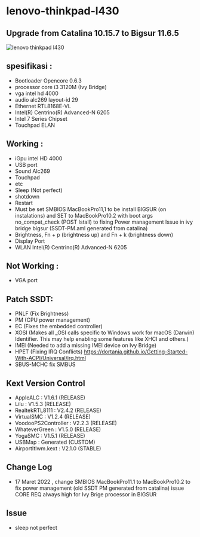# lenovo-thinkpad-l430 
## Upgrade from Catalina 10.15.7 to Bigsur 11.6.5
![lenovo thinkpad l430](https://res.cloudinary.com/dk0053zbe/image/upload/v1643354951/bigsur_rf2s10.png)

## spesifikasi :
- Bootloader Opencore 0.6.3
- processor core i3 3120M (Ivy Bridge)
- vga intel hd 4000
- audio alc269 layout-id 29
- Ethernet RTL8168E-VL
- Intel(R) Centrino(R) Advanced-N 6205
- Intel 7 Series Chipset
- Touchpad ELAN

## Working :
- iGpu intel HD 4000
- USB port
- Sound Alc269
- Touchpad
- etc
- Sleep (Not perfect)
- shotdown
- Restart
- Must be set SMBIOS MacBookPro11,1 to be install BIGSUR (on instalations) and SET to MacBookPro10.2 with boot args no_compat_check (POST Istall) to fixing Power management Issue in ivy bridge bigsur (SSDT-PM.aml generated from catalina)
- Brightness, Fn + p (brightness up) and Fn + k (brightness down)
- Display Port
- WLAN Intel(R) Centrino(R) Advanced-N 6205
## Not Working :
- VGA port

## Patch SSDT:
- PNLF (Fix Brightness)
- PM (CPU power management)
- EC (Fixes the embedded controller)
- XOSI (Makes all _OSI calls specific to Windows work for macOS (Darwin) Identifier. This may help enabling some features like XHCI and others.)
- IMEI (Needed to add a missing IMEI device on Ivy Bridge)
- HPET (Fixing IRQ Conflicts) https://dortania.github.io/Getting-Started-With-ACPI/Universal/irq.html
- SBUS-MCHC fix SMBUS

## Kext Version Control
- AppleALC              : V1.6.1 (RELEASE)
- Lilu                  : V1.5.3 (RELEASE)
- RealtekRTL8111        : V2.4.2 (RELEASE)
- VirtualSMC            : V1.2.4 (RELEASE)
- VoodooPS2Controller   : V2.2.3 (RELEASE)
- WhateverGreen         : V1.5.0 (RELEASE)
- YogaSMC               : V1.5.1 (RELEASE)
- USBMap                : Generated (CUSTOM)
- AirportItlwm.kext     : V2.1.0 (STABLE)

## Change Log
- 17 Maret 2022 , change SMBIOS MacBookPro11.1 to MacBookPro10.2 to fix power management (old SSDT PM generated from catalina) issue CORE REQ always high for Ivy Brige processor in BIGSUR

## Issue
- sleep not perfect
